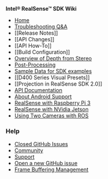 **Intel® RealSense™ SDK Wiki**


- [Home](https://github.com/IntelRealSense/librealsense/wiki)
- [Troubleshooting Q&A](https://github.com/IntelRealSense/librealsense/wiki/Troubleshooting-Q&A)
- [[Release Notes]]
- [[API Changes]]
- [[API How-To]]
- [[Build Configuration]]
- [Overview of Depth from Stereo](https://github.com/IntelRealSense/librealsense/blob/master/doc/depth-from-stereo.md)
- [Post-Processing](https://github.com/IntelRealSense/librealsense/blob/master/doc/post-processing-filters.md)
- [Sample Data for SDK examples](https://github.com/IntelRealSense/librealsense/blob/master/doc/sample-data.md)
- [[D400 Series Visual Presets]]
- [[Projection in RealSense SDK 2.0]]
- [API Documentation](http://intelrealsense.github.io/librealsense/doxygen/annotated.html)
- [About Android Support](https://github.com/IntelRealSense/librealsense/blob/master/doc/android/Android.md)
- [RealSense with Raspberry Pi 3](https://github.com/IntelRealSense/librealsense/blob/master/doc/RaspberryPi3.md)
- [RealSense with NVidia Jetson](https://github.com/IntelRealSense/librealsense/blob/master/doc/installation_jetson.md)
- [Using Two Cameras with ROS](https://github.com/intel-ros/realsense/wiki/Showcase-of-using-2-cameras)
### Help
- [Closed GitHub Issues](https://github.com/IntelRealSense/librealsense/issues?utf8=%E2%9C%93&q=is%3Aclosed)
- [Community](https://communities.intel.com/community/tech/realsense) 
- [Support](https://www.intel.com/content/www/us/en/support/emerging-technologies/intel-realsense-technology.html)
- [Open a new GitHub issue](https://github.com/IntelRealSense/librealsense/issues/new)
- [Frame Buffering Management](https://github.com/IntelRealSense/librealsense/wiki/Frame-Buffering-Management-in-RealSense-SDK-2.0)



